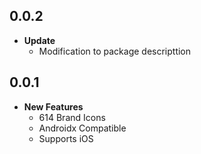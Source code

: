 ## 0.0.2

- **Update**
  - Modification to package descripttion

## 0.0.1

- **New Features**
  - 614 Brand Icons
  - Androidx Compatible
  - Supports iOS
